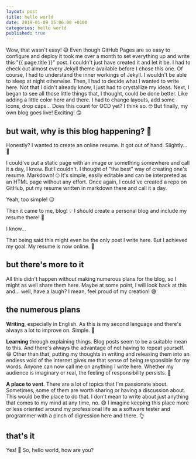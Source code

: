 ```yaml
---
layout: post
title: hello world
date: 2019-01-09 15:06:00 +0100
categories: hello world
published: true
---
```

Wow, that wasn't easy! 😅 Even though GitHub Pages are so easy to configure and deploy it took me over a month to set everything up and write this "{{ page.title }}" post. I couldn't just have created it and let it be. I had to check out almost every Jekyll theme available before I chose this one. Of course, I had to understand the inner workings of Jekyll. I wouldn't be able to sleep at night otherwise. Then, I had to decide what I wanted to write here. Not that I didn't already know, I just had to crystallize my ideas. Next, I began to see all those little things that, I thought, could be done better. Like adding a little color here and there. I had to change layouts, add some icons, drop caps... Does this count for OCD yet? I think so. 🤓 But finally, my own blog goes live! Exciting! 🙃

## but wait, why is this blog happening? 🤔

Honestly? I wanted to create an online resume. It got out of hand. Slightly... 🤭

I could've put a static page with an image or something somewhere and call it a day, I know. But I couldn't. I thought of "the best" way of creating one's resume. Markdown! 🙄 It's simple, easily editable and can be interpreted as an HTML page without any effort. Once again, I could've created a repo on GitHub, put my resume written in markdown there and call it a day.

Yeah, too simple! 😑

Then it came to me, blog! 💡 I should create a personal blog and include my resume there! 🤯

I know...

That being said this might even be the only post I write here. But I achieved my goal. My resume is now online. 🎉

## but there's more to it

All this didn't happen without making numerous plans for the blog, so I might as well share them here. Maybe at some point, I will look back at this and... well, have a laugh? I mean, feel proud of my creation! 😅

## the numerous plans

**Writing**, especially in English. As this is my second language and there's always a lot to improve on. Simple. 👏

**Learning** through explaining things. Blog posts seem to be a suitable mean to this. And there's always the advantage of not having to repeat yourself. 😄 Other than that, putting my thoughts in writing and releasing them into an endless void of the internet gives me that sense of being responsible for my words. Anyone can now call me on anything I write here. Whether my audience is imaginary or real, the feeling of responsibility persists. 🤪

**A place to vent**. There are a lot of topics that I'm passionate about. Sometimes, some of them are worth sharing or having a discussion about. This would be the place to do that. I don't mean to write about just anything that comes to my mind at any time, no. 😅 I imagine keeping this place more or less oriented around my professional life as a software tester and programmer with a pinch of digression here and there. 👌

## that's it

Yes! 🙌 So, hello world, how are you?
